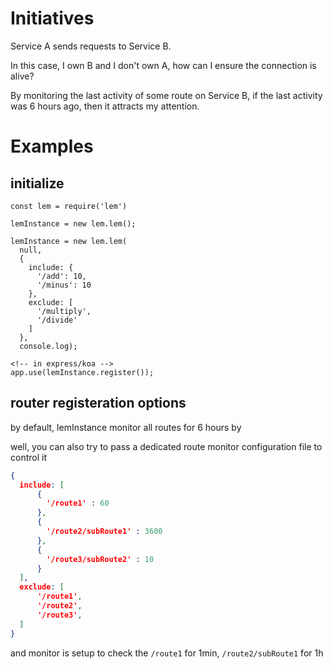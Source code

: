 # Initiatives
Service A sends requests to Service B.

In this case, I own B and I don't own A, how can I ensure the connection is alive?

By monitoring the last activity of some route on Service B, if the last activity was 6 hours ago, then it attracts my attention.

# Examples 

## initialize
`const lem = require('lem')`

```
lemInstance = new lem.lem();
```

```
lemInstance = new lem.lem(
  null, 
  {
    include: {
      '/add': 10,
      '/minus': 10
    },
    exclude: [
      '/multiply',
      '/divide'
    ]
  },
  console.log);
```

```
<!-- in express/koa -->
app.use(lemInstance.register());
```

## router registeration options
by default, lemInstance monitor all routes for 6 hours by 

well, you can also try to pass a dedicated route monitor configuration file to control it
```json
{
  include: [
      {
        '/route1' : 60
      },
      {
        '/route2/subRoute1' : 3600
      },
      {
        '/route3/subRoute2' : 10
      }
  ],
  exclude: [
      '/route1',
      '/route2',
      '/route3',
  ]
}
```
and monitor is setup to check the `/route1` for 1min, `/route2/subRoute1` for 1h
